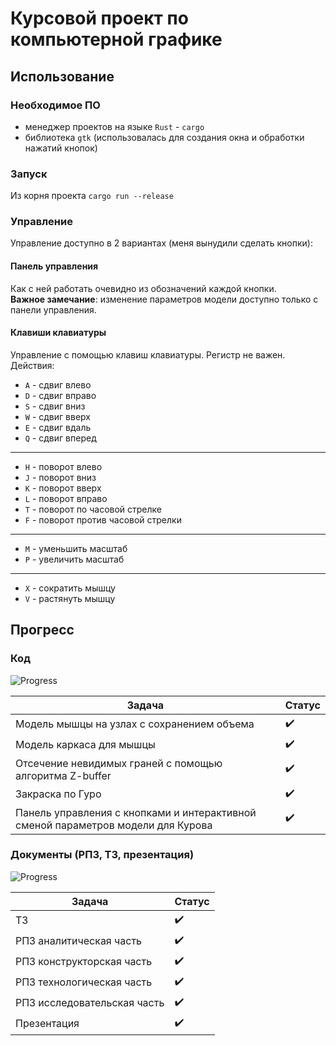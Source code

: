 # Курсовой проект по компьютерной графике

## Использование

### Необходимое ПО

* менеджер проектов на языке `Rust` - `cargo`
* библиотека `gtk` (использовалась для создания окна и обработки нажатий кнопок)

### Запуск

Из корня проекта `cargo run --release`

### Управление

Управление доступно в 2 вариантах (меня вынудили сделать кнопки):

#### Панель управления

Как с ней работать очевидно из обозначений каждой кнопки.   
**Важное замечание**: изменение параметров модели доступно только с панели управления.

#### Клавиши клавиатуры

Управление с помощью клавиш клавиатуры. Регистр не важен. Действия:

* `A` - сдвиг влево
* `D` - сдвиг вправо
* `S` - сдвиг вниз
* `W` - сдвиг вверх
* `E` - сдвиг вдаль
* `Q` - сдвиг вперед
---
* `H` - поворот влево
* `J` - поворот вниз
* `K` - поворот вверх
* `L` - поворот вправо
* `T` - поворот по часовой стрелке
* `F` - поворот против часовой стрелки
---
* `M` - уменьшить масштаб
* `P` - увеличить масштаб
---
* `X` - сократить мышцу
* `V` - растянуть мышцу


## Прогресс

### Код

![Progress](https://progress-bar.dev/100/?title=Done&scale=100&width=400&suffix=%)

|Задача|Статус|
|-----|-----|
|Модель мышцы на узлах с сохранением объема|✔️|
|Модель каркаса для мышцы|✔️|
|Отсечение невидимых граней с помощью алгоритма Z-buffer|✔️|
|Закраска по Гуро |✔️|
|Панель управления с кнопками и интерактивной сменой параметров модели для Курова|✔️|

### Документы (РПЗ, ТЗ, презентация)

![Progress](https://progress-bar.dev/100/?title=Done&scale=100&width=400&suffix=%)

|Задача|Статус|
|-----|-----|
|ТЗ|✔️|
|РПЗ аналитическая часть|✔️|
|РПЗ конструкторская часть|✔️|
|РПЗ технологическая часть|✔️|
|РПЗ исследовательская часть|✔️|
|Презентация|✔️|
